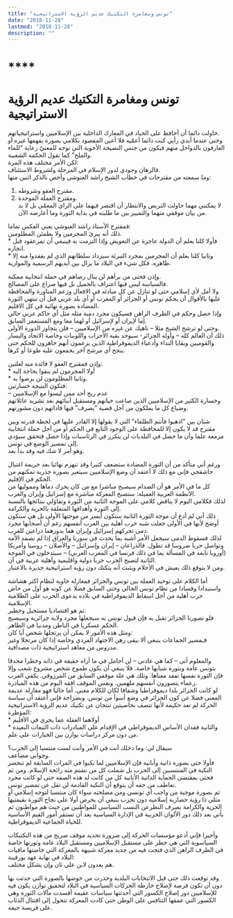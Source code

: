 ```yaml
---
title: "تونس ومغامرة التكتيك عديم الرؤية الاستراتيجية"
date: "2018-11-28"
lastmod: "2018-11-28"
description: ""
---
```

# ****

# **تونس ومغامرة التكتيك عديم الرؤية الاستراتيجية**

حاولت دائما أن أحافظ على الحياد في المعارك الداخلية بين الإسلاميين واستراتيجياتهم.   
وحتى عندما أبدي رأيي كنت دائما أعمّيه فلا أعين المقصود بكلامي بصورة يفهمها غيره أو العارفون بالدواخل منهم فيكون من جنس النصيحة الأخوية التي توجه للمعنيّ رعاية “للماء والملح” كما تقول الحكمة الشعبية.   
لكن الأمر مختلف هذه المرة:   
فالرهان وجودي لدور الإسلام في المرحلة ولشروط الاستئناف.   
وما سمعته من مقترحات في خطاب الشيخ راشد الغنوشي وأخص بالذكر اثنين منها:  
1. مقترح العفو وشروطه.  
2. ومقترح العملة الموحدة.  
لا يمكنني مهما حاولت التربص والانتظار أن اقتصر فيهما على الراي المعمّى بل لا بد من بيان موقفي منهما والتمييز بين ما طلبته في بداية الثورة وما أعارضه الآن.

فمقترح الأستاذ راشد الغنوشي يعني العكس تماما:   
ذلك أنه يبرئ المجرمين ولا يطمئن المظلومين.   
\* فأولا كلنا يعلم أن الدولة عاجزة عن التعويض وإذا التزمت به فينبغي أن تمرعقود قبل انجازه.   
\* وثانيا كلنا يعلم أن المجرمين بمجرد التبرئة سيزداد سلطانهم الذي لم يفقدوا منه إلا ظاهره. فكل شيء في البلاد ما يزال بين أيديهم الرسمية والموازية.

وإذن فحتى من برأهم لن ينال رضاهم في حملة انتخابية ممكنة.   
فالسياسة ليس فيها اعتراف بالجميل بل فيها صراع على المصالح.   
ولا أمل لأي إسلامي حتى لو تنازل عن كل مبادئه في الافعال وزعم المناورة والمحافظة عليها بالأقوال أن يحكم تونس أو الجزائر أو المغرب أو أي بلد عربي قبل أن تنتهي الثورة المضادة بصورة نهائية في كل الاقليم.   
وإذا حصل وحكم في الظرف الراهن فسيكون مجرد دمية مثله مثل أي حاكم عربي حالي إما لإيران أو لإسرائيل أو لهما معا ومع المستعمر السابق.  
وحتى لو ترشح الشيخ مثلا – ناهيك عن غيره من الإسلاميين – فلن يتجاوز الدورة الأولى.   
ذلك أن العالم كله – وأوله الجزائر- سيوحد بقية الأحزاب واللوبيات وخاصة الاتحاد واليسار والقوميين وبقايا النداء وأدعياء الديموقراطية الذين يزعمون أنهم جاهزون للحكم حتى ينجح أي مرشح آخر يجمعون عليه طوعا أو كرها.

وإذن فمقترح العفو لا فائدة منه لعلتين:   
\* أولا المجرمون لم يبقوا بحاجة إليه   
\* وثانيا المظلومون لن يرضوا به.   
فتكون النتيجة خسارتين:   
– عدم ربح أحد ممن ليسوا مع الإسلاميين   
وخسارة الكثير من الإسلاميين الذين ضاعت حياتهم ومستقبل أبنائهم بعد تشريد عائلاتهم وضياع كل ما يملكون من أجل قضية “يصرف” فيها قاداتهم دون مشورتهم.

شتان بين “اذهبوا فأنتم الطلقاء” التي لا يقولها إلا القادر عليها في لحظة قدرته وبين مقترح قد لا يكون إلا للمحافظة على الوجود التابع في الحكم أو من أجل حملة انتخابية مزمعة علما وأن ما حصل في البلديات لن يتكرر في الرئاسيات وإذا حصل فتحقق سيؤدي إلى تمصير الوضع في تونس.   
وهو أمر لا شك فيه وقد بدأ بعد.

ورغم أني متأكد من أن الثورة المضادة ستضعف كثيرا وقد تنهزم نهائيا بعد جريمة اغتيال خاشقجي فإني مع ذلك لا أعتقد أن وضع الإسلاميين سيتغير بصورة جذرية تمكنهم من الحكم في الإقليم.   
كل ما في الأمر هو أن الصدام سيصبح مباشرا مع من كان يحرك دماها ومموليها من الأنظمة العربية العميلة: ستصبح المعركة مباشرة مع إسرائيل وإيران والغرب.  
لذلك فكلامي اليوم لا يناقض كلامي على الموجة الثانية من الثورة وتفاؤلي بنتائجها بالنسبة إلى الثورة وأهدافها المتعلقة بالحرية والكرامة.   
ذلك أني لم أدع أن موجة الثورة الثانية ستكون أيسر من موجتها الأولى بل هي ستكون أوضح لأنها في الأولى جعلت شبه حرب أهلية بين العرب أنفسهم رغم أن أصحابها مجرد دمى تحركهم إسرائيل وإيران هما بدورهما ذراعين للغرب.  
لذلك فسقوط الدمى سيجعل الأمر أشبه بما يحدث في سوريا والعراق إذا لم تصمد الأمة وتواصل حربا ضروسا قد تطول. فالذراعان – إيران وإسرائيل – والأصلان – روسيا وأمريكا (أوروبا تابعة في المسألة بما في ذلك فرنسا في المغرب العربي) – سيتدخلون في الموجة الثانية لتصبح الحرب حربا دولية واقليمية وأهلية عربية في آن.   
ومن لا يتوقع ذلك يعيش في الأحلام ويثبت أنه يتكتك دون رؤية استراتيجية جديرة بالاعتبار.

أما الكلام على توحيد العملة بين تونس والجزائر فمغازلة خاوية لنظام اكثر هشاشة واستبدادا وفسادا من نظام تونس الحالي وحتى السابق فضلا عن كونه هو أول من خاض حرب أهلية من أجل اسقاط الديموقراطية في بلاده بدعوى الحرب على الظلامية الإسلامية.   
ثم هو اقتصاديا مستحيل وخطير.   
فلو تصورنا الجزائر تقبل به فإن قبول تونس به سيجعلها مجرد ولاية جزائرية وسيصبح الحكم عسكريا في الباطن ومدنيا في الظاهر.   
ومثل هذه الأمور لا يمكن أن يرتجلها شخص أيا كان:   
فـمصير الجماعات ينبغي ألا يبقى رهن الاجتهاد الفردي وخاصة إذا كان مرتجلا وغير مدروس من معاهد استراتيجية ذات مصداقية.

والمعلوم أني – كما هي عادتي – لن أجامل في ما أراه حقيقة في ذاته وخطرا محدقا بتونس عامة وبثورة شبابها خاصة. فلا ينبغي أن يكون طموح شخص مشروع شعب وإلا فإن الثورة نفسها تفقد معناها. وتلك هي علة موقفي السابق من المرزوقي. يكفي العرب زعماء يتصورون أنفسهم ملهمين. ونفس الموقف اقفه اليوم من هذه المبادرة.   
لو كانت الجزائر بلدا ديموقراطيا وشفافا لكان للكلام معنى. أما حاليا فهو مغازلة عديمة المعنى فضلا عن كون الجزائر في وضع أسوأ من تونس. وبصراحة فإني أعتقد أن سياسة الحركة لم تعد حكيمة لأنها تتصف بخاصيتين تنتجان عن تكتيك عديم الرؤية الاستراتيجية المؤطرة:  
\* أولاهما الغفلة عما يجري في الأقليم   
\* والثانية فقدان الأساس الديموقراطي في الإقدام على المبادرات ذات التبعات البعيدة من دون مركز دراسات يوازن بين الخيارات على علم.

سيقال لي: وما دخلك أنت في الأمر وأنت لست منتسبا إلى الحزب؟   
وجوابي مضاعف.   
فأولا حتى بصورة ذاتية وأنانية فإن الإسلاميين لما نكبوا في المرات السابقة لم تنحصر النكبة في المنتسبين إلى الحزب بل شملت كل من تشتم منه رائحة الإسلام. ومن ثم فحتى بمقتضى الحماية الذاتية الأنانية كل من كانت له هذه الصفة حتى لو كانت مجرد تعاطف من حقه أن يتوقع أن النكبة القادمة لن تقل عن تمصير تونس.  
ثم بصورة موجبة من واجب أي تونسي ومن مصلحته سواء كان منتسبا لتوجه إسلامي أو مثلي ذا رؤية حضارية إسلامية دون تحزب ينبغي أن يحرص أولا على نجاح الثورة بقيمتيها الحرية والكرامة بصرف النظرعن النسب السياسي للمواطنين من حيث هم مواطنون ثم يأتي بعد ذلك دور الألوان الحزبية في الإدارة السياسية بعد أن تستقر أمور القيم الأساسية للحياة الجماعية الديموقراطية.

وأخيرا فإني أدعو مؤسسات الحركة إلى ضرورة تحديد موقف صريح من هذه التكتيكات السياسوية التي هي خطر على مستقبل الإسلاميين ومستقبل البلاد عامة وثورتها خاصة في الظرف الراهن الذي فتحت فيه من جديد معركة شبيهة بالمعركة التي خاضتها مافيات البلاد في نهاية عهد بورقيبة:   
هم يعدون لابن علي ثان وإن بشكل مختلف.

وقد توقعت ذلك حتى قبل الانتخابات البلدية وحذرت من خوضها بالصورة التي حدثت بها دون أن تكون فرصة لإصلاح خارطة الحركات السياسية في البلاد لتحقيق توازن يكون فيه للإسلاميين دور إصلاح الكسور التي أحدثتها سياسات عقيمة أفسدت مآلات الثورة وهي الكسور التي عمقها التنافس على الوطن حتى كادت المعركة تتحول إلى اقتتال الذئاب على فريسة جيفة.

###